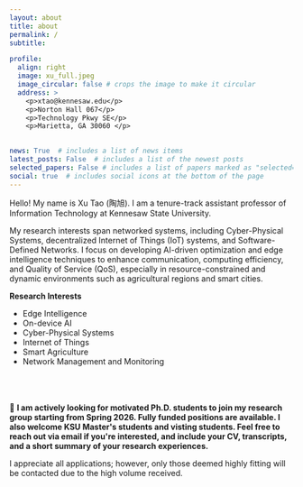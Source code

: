 ```yaml
---
layout: about
title: about
permalink: /
subtitle: 

profile:
  align: right
  image: xu_full.jpeg
  image_circular: false # crops the image to make it circular
  address: >
    <p>xtao@kennesaw.edu</p>
    <p>Norton Hall 067</p>
    <p>Technology Pkwy SE</p>
    <p>Marietta, GA 30060 </p>
   

news: True  # includes a list of news items
latest_posts: False  # includes a list of the newest posts
selected_papers: False # includes a list of papers marked as "selected={true}"
social: true  # includes social icons at the bottom of the page
---
```

Hello! My name is Xu Tao (陶旭). I am a tenure-track assistant professor of Information Technology at Kennesaw State University. 

My research interests span networked systems, including Cyber-Physical Systems, decentralized Internet of Things (IoT) systems, and Software-Defined Networks. 
I focus on developing AI-driven optimization and edge intelligence techniques to enhance communication, computing efficiency, and Quality of Service (QoS), especially in resource-constrained and dynamic environments such as agricultural regions and smart cities.

**Research Interests**
- Edge Intelligence
- On-device AI
- Cyber-Physical Systems
- Internet of Things
- Smart Agriculture
- Network Management and Monitoring

<br><br><br>
📢 **I am actively looking for motivated Ph.D. students to join my research group starting from Spring 2026. Fully funded positions are available. I also welcome KSU Master's students and visting students. Feel free to reach out via email if you're interested, and include your CV, transcripts, and a short summary of your research experiences.** 

I appreciate all applications; however, only those deemed highly fitting will be contacted due to the high volume received.
   
<br><br>




